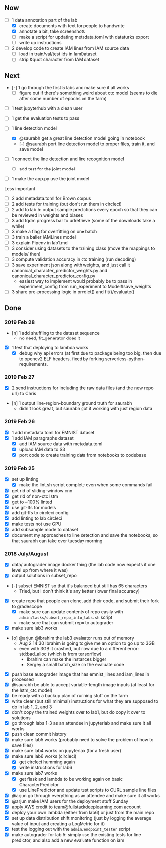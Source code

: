 ## Now

- [ ] 1 data annotation part of the lab
    - [x] create documents with text for people to handwrite
    - [x] annotate a bit, take screenshots
    - [ ] make a script for updating metadata.toml with dataturks export
    - [ ] write up instructions

- [ ] 2 develop code to create IAM lines from IAM source data
    - [ ] load in train/val/test ids in IamDataset
    - [ ] strip &quot character from IAM dataset

## Next

- [-] 1 go through the first 5 labs and make sure it all works
    - [ ] figure out if there's something weird about ctc model (seems to die after some number of epochs on the farm)

- [ ] 1 test jupyterhub with a clean user

- [ ] 1 get the evaluation tests to pass

- [ ] 1 line detection model
    - [x] @saurabh get a great line detection model going in notebook
    - [-] @saurabh port line detection model to proper files, train it, and save model
- [ ] 1 connect the line detection and line recognition model
    - [ ] add test for the joint model
- [ ] 1 make the app.py use the joint model

Less important
- [ ] 2 add metadata.toml for Brown corpus
- [ ] 2 add tests for training (but don't run them in circleci)
- [ ] 2 add to lab 5: output sample predictions every epoch so that they can be reviewed in weights and biases
- [ ] 3 add tqdm progress bar to urlretrieve (some of the downloads take a while)
- [ ] 3 make a flag for overfitting on one batch
- [ ] 3 train a baller IAMLines model
- [ ] 3 explain Pipenv in lab1.md
- [ ] 3 consider using datasets to the training class (move the mappings to models/ then)
- [ ] 3 compute validation accuracy in ctc training (run decoding)
- [ ] 3 save experiment json along with weights, and just call it canonical_character_predictor_weights.py and canonical_character_predictor_config.py
    - easiest way to implement would probably be to pass in experiment_config from run_experiment to Model#save_weights
- [ ] 3 share pre-processing logic in predict() and fit()/evaluate()

## Done

### 2019 Feb 28

- [n] 1 add shuffling to the dataset sequence
    - no need, fit_generator does it
- [x] 1 test that deploying to lambda works
    - [x] debug why api errors (at first due to package being too big, then due to opencv2 ELF headers. fixed by forking serverless-python-requirements.

### 2019 Feb 27

- [x] 2 send instructions for including the raw data files (and the new repo url) to Chris
- [n] 1 output line-region-boundary ground truth for saurabh
    - didn't look great, but saurabh got it working with just region data

### 2019 Feb 26

- [x] 1 add metadata.toml for EMNIST dataset
- [x] 1 add IAM paragraphs dataset
    - [x] add IAM source data with metadata.toml
    - [x] upload IAM data to S3
    - [x] port code to create training data from notebooks to codebase

### 2019 Feb 25

- [x] set up linting
    - [x] make the lint.sh script complete even when some commands fail
- [x] get rid of sliding-window cnn
- [x] get rid of non-ctc lstm
- [x] get to ~100% linted
- [x] use git-lfs for models
- [x] add git-lfs to circleci config
- [x] add linting to lab circleci
- [x] make tests not use GPU
- [x] add subsample mode to dataset
- [x] document my approaches to line detection and save the notebooks, so that saurabh can take over tuesday morning

### 2018 July/August

- [x] data/ autograder image docker thing (the lab code now expects it one level up from where it was)
- [x] output solutions in subset_repo
- [-] subset EMNIST so that it's balanced but still has 65 characters
    - Tried, but I don't think it's any better (lower final accuracy)
- [x] create repo that people can clone, add their code, and submit their fork to gradescope
    - [x] make sure can update contents of repo easily with `admin/tasks/subset_repo_into_labs.sh` script
    - make sure that can submit repo to autograder
- [x] make sure lab3 works
- [o] @arjun @ibrahim the lab3 evaluator runs out of memory
    - Aug 2 14:30 Ibrahim is going to give me an option to go up to 3GB
    - even with 3GB it crashed, but now due to a different error: std:bad_alloc (which is from tensorflow)
        - Ibrahim can make the instances bigger
        - Sergey a small batch_size on the evaluate code
- [x] push base autograder image that has emnist_lines and iam_lines in processed
- [x] @saurabh be able to accept variable-length image inputs (at least for the lstm_ctc model)
- [x] be ready with a backup plan of running stuff on the farm
- [x] write clear (but still minimal) instructions for what they are supposed to do in lab 1, 2, and 3
- [x] don't copy the trained weights over to lab1, but do copy it over to solutions
- [x] go through labs 1-3 as an attendee in jupyterlab and make sure it all works
- [x] push clean commit history
- [x] make sure lab5 works (probably need to solve the problem of how to save files)
- [x] make sure lab4 works on jupyterlab (for a fresh user)
- [x] make sure lab6 works (circleci)
    - [x] get circleci humming again
    - [x] write instructions for lab6
- [x] make sure lab7 works
    - [x] get flask and lambda to be working again on basic CharacterPredictor
    - [x] use LinePredictor and update test scripts to CURL sample line files
- [x] @arjun go through everything as an attendee and make sure it all works
- [x] @arjun make IAM users for the deployment stuff Sunday
- [x] apply AWS credit to team@fullstackdeeplearning.com account
- [x] deploy your own lambda (either from lab6) or just from the main repo
- [x] set up data distribution shift monitoring (just by logging the average value of input and creating a LogMetric for it)
- [x] test the logging out with the `admin/endpoint_tester` script
- [x] make autograder for lab 5: simply use the existing tests for line predictor, and also add a new evaluate function on iam

